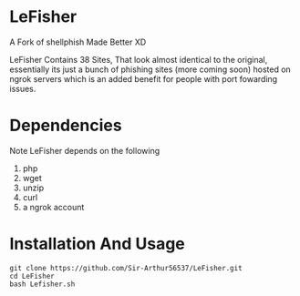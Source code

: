 # LeFisher
A Fork of shellphish Made Better XD

LeFisher Contains 38 Sites, That look almost identical to the original, essentially its just a bunch of phishing sites (more coming soon) hosted on ngrok servers which is an added benefit for people with port fowarding issues.

# Dependencies
Note LeFisher depends on the following
1. php
2. wget
3. unzip
4. curl
5. a ngrok account

# Installation And Usage
```
git clone https://github.com/Sir-Arthur56537/LeFisher.git
cd LeFisher
bash Lefisher.sh

```

                                                                                     

